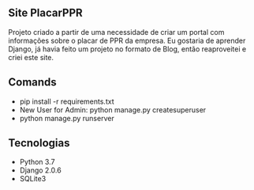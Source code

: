 ## Site PlacarPPR

Projeto criado a partir de uma necessidade de criar um portal com informações sobre o placar de PPR da empresa. Eu gostaria de aprender Django, já havia feito um projeto no formato de Blog, então reaproveitei e criei este site.

## Comands
* pip install -r requirements.txt
* New User for Admin: python manage.py createsuperuser
* python manage.py runserver

## Tecnologias
* Python 3.7
* Django 2.0.6
* SQLite3
